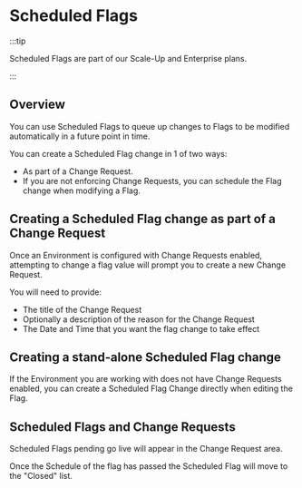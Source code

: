 # Scheduled Flags

:::tip

Scheduled Flags are part of our Scale-Up and Enterprise plans.

:::

## Overview

You can use Scheduled Flags to queue up changes to Flags to be modified automatically in a future point in time.

You can create a Scheduled Flag change in 1 of two ways:

- As part of a Change Request.
- If you are not enforcing Change Requests, you can schedule the Flag change when modifying a Flag.

## Creating a Scheduled Flag change as part of a Change Request

Once an Environment is configured with Change Requests enabled, attempting to change a flag value will prompt you to
create a new Change Request.

You will need to provide:

- The title of the Change Request
- Optionally a description of the reason for the Change Request
- The Date and Time that you want the flag change to take effect

## Creating a stand-alone Scheduled Flag change

If the Environment you are working with does not have Change Requests enabled, you can create a Scheduled Flag Change
directly when editing the Flag.

## Scheduled Flags and Change Requests

Scheduled Flags pending go live will appear in the Change Request area.

Once the Schedule of the flag has passed the Scheduled Flag will move to the "Closed" list.
